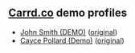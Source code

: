 ## [Carrd.co](https://carrd.co/) demo profiles
- [John Smith (DEMO)](johnsmith-demo_carrd_co/index.html) ([original](https://johnsmith-demo.carrd.co/))
- [Cayce Pollard (Demo)](caycepollard-demo_carrd_co/index.html) ([original](https://caycepollard-demo.carrd.co/))